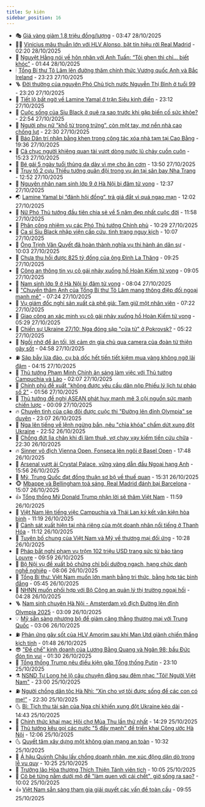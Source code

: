 ```yaml
---
title: Sự kiện
sidebar_position: 16
---
```


<!-- dantri-su-kien:START -->
- 🎭 [Giá vàng giảm 1,8 triệu đồng/lượng](https://dantri.com.vn/kinh-doanh/gia-vang-giam-18-trieu-dongluong-20251028072816224.htm) - 03:47 28/10/2025
- 👨‍🏫 [Vinicius mâu thuẫn lớn với HLV Alonso, bật tín hiệu rời Real Madrid](https://dantri.com.vn/the-thao/vinicius-mau-thuan-lon-voi-hlv-alonso-bat-tin-hieu-roi-real-madrid-20251028090103783.htm) - 02:20 28/10/2025
- 🌮 [Nguyệt Hằng nói về hôn nhân với Anh Tuấn: “Tôi ghen thì chỉ… biết khóc”](https://dantri.com.vn/giai-tri/nguyet-hang-noi-ve-hon-nhan-voi-anh-tuan-toi-ghen-thi-chi-biet-khoc-20251028022310142.htm) - 01:44 28/10/2025
- 🕯 [Tổng Bí thư Tô Lâm lên đường thăm chính thức Vương quốc Anh và Bắc Ireland](https://dantri.com.vn/thoi-su/tong-bi-thu-to-lam-len-duong-tham-chinh-thuc-vuong-quoc-anh-va-bac-ireland-20251028062227107.htm) - 23:23 27/10/2025
- 🪜 [Đời thường của nguyên Phó Chủ tịch nước Nguyễn Thị Bình ở tuổi 99](https://dantri.com.vn/doi-song/doi-thuong-cua-nguyen-pho-chu-tich-nuoc-nguyen-thi-binh-o-tuoi-99-20251027215254837.htm) - 23:20 27/10/2025
- 🐘 [Tiết lộ bất ngờ về Lamine Yamal ở trận Siêu kinh điển](https://dantri.com.vn/the-thao/tiet-lo-bat-ngo-ve-lamine-yamal-o-tran-sieu-kinh-dien-20251027234959656.htm) - 23:12 27/10/2025
- 🤔 [Cuộc sống của Siu Black ở quê ra sao trước khi gặp biến cố sức khỏe?](https://dantri.com.vn/giai-tri/cuoc-song-cua-siu-black-o-que-ra-sao-truoc-khi-gap-bien-co-suc-khoe-20251027201410871.htm) - 22:54 27/10/2025
- 🧠 [Người phụ nữ &quot;khổ từ trong trứng”, còn một tay, mơ nền nhà cao chống lụt](https://dantri.com.vn/tam-long-nhan-ai/nguoi-phu-nu-kho-tu-trong-trung-con-mot-tay-mo-nen-nha-cao-chong-lut-20251027153205249.htm) - 22:30 27/10/2025
- 📝 [Báo Dân trí nhận bằng khen trong công tác xóa nhà tạm tại Cao Bằng](https://dantri.com.vn/tam-long-nhan-ai/bao-dan-tri-nhan-bang-khen-trong-cong-tac-xoa-nha-tam-tai-cao-bang-20251027065525858.htm) - 19:36 27/10/2025
- 🦏 [Cả chục người khiêng quan tài vượt dòng nước lũ chảy cuồn cuộn](https://dantri.com.vn/thoi-su/ca-chuc-nguoi-khieng-quan-tai-vuot-dong-nuoc-lu-chay-cuon-cuon-20251027215652969.htm) - 15:23 27/10/2025
- 🥰 [Bé gái 5 ngày tuổi thủng dạ dày vì mẹ cho ăn cơm](https://dantri.com.vn/suc-khoe/be-gai-5-ngay-tuoi-thung-da-day-vi-me-cho-an-com-20251027195112042.htm) - 13:50 27/10/2025
- 🤗 [Truy tố 2 cựu Thiếu tướng quân đội trong vụ án tại sân bay Nha Trang](https://dantri.com.vn/phap-luat/truy-to-2-cuu-thieu-tuong-quan-doi-trong-vu-an-tai-san-bay-nha-trang-20251027194005200.htm) - 12:52 27/10/2025
- 🌈 [Nguyên nhân nam sinh lớp 9 ở Hà Nội bị đâm tử vong](https://dantri.com.vn/phap-luat/nguyen-nhan-nam-sinh-lop-9-o-ha-noi-bi-dam-tu-vong-20251027192949811.htm) - 12:37 27/10/2025
- 🌏 [Lamine Yamal bị “đánh hội đồng”, trả giá đắt vì quá ngạo mạn](https://dantri.com.vn/the-thao/lamine-yamal-bi-danh-hoi-dong-tra-gia-dat-vi-qua-ngao-man-20251027112138208.htm) - 12:02 27/10/2025
- 💄 [Nữ Phó Thủ tướng đầu tiên chia sẻ về 5 năm đẹp nhất cuộc đời](https://dantri.com.vn/noi-vu/nu-pho-thu-tuong-dau-tien-chia-se-ve-5-nam-dep-nhat-cuoc-doi-20251027183614262.htm) - 11:58 27/10/2025
- 👺 [Phân công nhiệm vụ các Phó Thủ tướng Chính phủ](https://dantri.com.vn/thoi-su/phan-cong-nhiem-vu-cac-pho-thu-tuong-chinh-phu-20251027171952944.htm) - 10:29 27/10/2025
- 👹 [Ca sĩ Siu Black nhập viện cấp cứu, tình trạng nguy kịch](https://dantri.com.vn/giai-tri/ca-si-siu-black-nhap-vien-cap-cuu-tinh-trang-nguy-kich-20251027170159843.htm) - 10:07 27/10/2025
- 🌊 [Ông Trịnh Văn Quyết đã hoàn thành nghĩa vụ thi hành án dân sự](https://dantri.com.vn/thoi-su/ong-trinh-van-quyet-da-hoan-thanh-nghia-vu-thi-hanh-an-dan-su-20251027165530287.htm) - 10:03 27/10/2025
- 🤠 [Chưa thu hồi được 825 tỷ đồng của ông Đinh La Thăng](https://dantri.com.vn/thoi-su/chua-thu-hoi-duoc-825-ty-dong-cua-ong-dinh-la-thang-20251027161705137.htm) - 09:25 27/10/2025
- 🎊 [Công an thông tin vụ cô gái nhảy xuống hồ Hoàn Kiếm tử vong](https://dantri.com.vn/thoi-su/cong-an-thong-tin-vu-co-gai-nhay-xuong-ho-hoan-kiem-tu-vong-20251027155500710.htm) - 09:05 27/10/2025
- 🐘 [Nam sinh lớp 9 ở Hà Nội bị đâm tử vong](https://dantri.com.vn/phap-luat/nam-sinh-lop-9-o-ha-noi-bi-dam-tu-vong-20251027145713368.htm) - 08:04 27/10/2025
- 💂 [&quot;Chuyến thăm Anh của Tổng Bí thư Tô Lâm mang thông điệp đối ngoại mạnh mẽ&quot;](https://dantri.com.vn/thoi-su/chuyen-tham-anh-cua-tong-bi-thu-to-lam-mang-thong-diep-doi-ngoai-manh-me-20251027141814100.htm) - 07:24 27/10/2025
- 👹 [Vụ giám đốc nghi sản xuất cà phê giả: Tạm giữ một nhân viên](https://dantri.com.vn/phap-luat/vu-giam-doc-nghi-san-xuat-ca-phe-gia-tam-giu-mot-nhan-vien-20251027140237835.htm) - 07:22 27/10/2025
- 🦒 [Giao công an xác minh vụ cô gái nhảy xuống hồ Hoàn Kiếm tử vong](https://dantri.com.vn/thoi-su/giao-cong-an-xac-minh-vu-co-gai-nhay-xuong-ho-hoan-kiem-tu-vong-20251027122047010.htm) - 05:29 27/10/2025
- 🗽 [Chiến sự Ukraine 27/10: Nga đóng sập &quot;cửa tử&quot; ở Pokrovsk?](https://dantri.com.vn/the-gioi/chien-su-ukraine-2710-nga-dong-sap-cua-tu-o-pokrovsk-20251027113403977.htm) - 05:22 27/10/2025
- 💄 [Ngồi nhờ để ăn tối, lời cảm ơn gia chủ qua camera của đoàn từ thiện gây sốt](https://dantri.com.vn/doi-song/ngoi-nho-de-an-toi-loi-cam-on-gia-chu-qua-camera-cua-doan-tu-thien-gay-sot-20251027113104250.htm) - 04:58 27/10/2025
- ⛽️ [Sập bẫy lừa đảo, cụ bà dốc hết tiền tiết kiệm mua vàng không ngờ lãi đậm](https://dantri.com.vn/doi-song/sap-bay-lua-dao-cu-ba-doc-het-tien-tiet-kiem-mua-vang-khong-ngo-lai-dam-20251027094353762.htm) - 04:15 27/10/2025
- 🥷 [Thủ tướng Phạm Minh Chính ăn sáng làm việc với Thủ tướng Campuchia và Lào](https://dantri.com.vn/thoi-su/thu-tuong-pham-minh-chinh-an-sang-lam-viec-voi-thu-tuong-campuchia-va-lao-20251027090732750.htm) - 02:07 27/10/2025
- 🤖 [Chính phủ đề xuất &quot;không được yêu cầu dân nộp Phiếu lý lịch tư pháp số 2&quot;](https://dantri.com.vn/thoi-su/chinh-phu-de-xuat-khong-duoc-yeu-cau-dan-nop-phieu-ly-lich-tu-phap-so-2-20251027084828599.htm) - 01:56 27/10/2025
- 🌊 [Thủ tướng đề nghị ASEAN phát huy mạnh mẽ 3 cội nguồn sức mạnh chiến lược](https://dantri.com.vn/thoi-su/thu-tuong-de-nghi-asean-phat-huy-manh-me-3-coi-nguon-suc-manh-chien-luoc-20251027070910176.htm) - 00:09 27/10/2025
- 🔥 [Chuyện tình của cặp đôi được cuộc thi &quot;Đường lên đỉnh Olympia&quot; se duyên](https://dantri.com.vn/doi-song/chuyen-tinh-cua-cap-doi-duoc-cuoc-thi-duong-len-dinh-olympia-se-duyen-20251026065038459.htm) - 23:07 26/10/2025
- 🦏 [Nga lên tiếng về lệnh ngừng bắn, nêu &quot;chìa khóa&quot; chấm dứt xung đột Ukraine](https://dantri.com.vn/the-gioi/nga-len-tieng-ve-lenh-ngung-ban-neu-chia-khoa-cham-dut-xung-dot-ukraine-20251027054325591.htm) - 22:52 26/10/2025
- 🐘 [Chồng đứt lìa chân khi đi làm thuê, vợ chạy vạy kiếm tiền cứu chữa](https://dantri.com.vn/tam-long-nhan-ai/chong-dut-lia-chan-khi-di-lam-thue-vo-chay-vay-kiem-tien-cuu-chua-20251021214317202.htm) - 22:30 26/10/2025
- 🔥 [Sinner vô địch Vienna Open, Fonseca lên ngôi ở Basel Open](https://dantri.com.vn/the-thao/sinner-vo-dich-vienna-open-fonseca-len-ngoi-o-basel-open-20251027004221566.htm) - 17:48 26/10/2025
- 💼 [Arsenal vượt ải Crystal Palace, vững vàng dẫn đầu Ngoại hạng Anh](https://dantri.com.vn/the-thao/arsenal-vuot-ai-crystal-palace-vung-vang-dan-dau-ngoai-hang-anh-20251026225654894.htm) - 15:56 26/10/2025
- 🚀 [Mỹ, Trung Quốc đạt đồng thuận sơ bộ về thuế quan](https://dantri.com.vn/the-gioi/my-trung-quoc-dat-dong-thuan-so-bo-ve-thue-quan-20251026222636234.htm) - 15:31 26/10/2025
- 🐵 [Mbappe và Bellingham toả sáng, Real Madrid đánh bại Barcelona](https://dantri.com.vn/the-thao/mbappe-va-bellingham-toa-sang-real-madrid-danh-bai-barcelona-20251026220651230.htm) - 15:07 26/10/2025
- 👍 [Tổng thống Mỹ Donald Trump nhận lời sẽ thăm Việt Nam](https://dantri.com.vn/thoi-su/tong-thong-my-donald-trump-nhan-loi-se-tham-viet-nam-20251026184416706.htm) - 11:59 26/10/2025
- 🚦 [Việt Nam lên tiếng việc Campuchia và Thái Lan ký kết văn kiện hòa bình](https://dantri.com.vn/thoi-su/viet-nam-len-tieng-viec-campuchia-va-thai-lan-ky-ket-van-kien-hoa-binh-20251026181651326.htm) - 11:19 26/10/2025
- 🥸 [Cảnh sát xuất hiện tại nhà riêng của một doanh nhân nổi tiếng ở Thanh Hóa](https://dantri.com.vn/phap-luat/canh-sat-xuat-hien-tai-nha-rieng-cua-mot-doanh-nhan-noi-tieng-o-thanh-hoa-20251026180152787.htm) - 11:12 26/10/2025
- 🥷 [Tuyên bố chung của Việt Nam và Mỹ về thương mại đối ứng](https://dantri.com.vn/kinh-doanh/tuyen-bo-chung-cua-viet-nam-va-my-ve-thuong-mai-doi-ung-20251026172306354.htm) - 10:28 26/10/2025
- 🤡 [Pháp bắt nghi phạm vụ trộm 102 triệu USD trang sức từ bảo tàng Louvre](https://dantri.com.vn/the-gioi/phap-bat-nghi-pham-vu-trom-102-trieu-usd-trang-suc-tu-bao-tang-louvre-20251026165619862.htm) - 09:59 26/10/2025
- 🥳 [Bộ Nội vụ đề xuất bỏ chứng chỉ bồi dưỡng ngạch, hạng chức danh nghề nghiệp](https://dantri.com.vn/noi-vu/bo-noi-vu-de-xuat-bo-chung-chi-boi-duong-ngach-hang-chuc-danh-nghe-nghiep-20251026143453043.htm) - 08:06 26/10/2025
- 🤩 [Tổng Bí thư: Việt Nam muốn lớn mạnh bằng tri thức, bằng hợp tác bình đẳng](https://dantri.com.vn/thoi-su/tong-bi-thu-viet-nam-muon-lon-manh-bang-tri-thuc-bang-hop-tac-binh-dang-20251026122153753.htm) - 05:45 26/10/2025
- 🎡 [NHNN muốn phối hợp với Bộ Công an quản lý thị trường ngoại hối](https://dantri.com.vn/kinh-doanh/nhnn-muon-phoi-hop-voi-bo-cong-an-quan-ly-thi-truong-ngoai-hoi-20251026111853481.htm) - 04:28 26/10/2025
- 🪜 [Nam sinh chuyên Hà Nội - Amsterdam vô địch Đường lên đỉnh Olympia 2025](https://dantri.com.vn/giao-duc/nam-sinh-chuyen-ha-noi-amsterdam-vo-dich-duong-len-dinh-olympia-2025-20251026100712074.htm) - 03:09 26/10/2025
- 💡 [Mỹ sẵn sàng nhượng bộ để giảm căng thẳng thương mại với Trung Quốc](https://dantri.com.vn/the-gioi/my-san-sang-nhuong-bo-de-giam-cang-thang-thuong-mai-voi-trung-quoc-20251026095119188.htm) - 03:06 26/10/2025
- ⛽️ [Phản ứng gây sốt của HLV Amorim sau khi Man Utd giành chiến thắng kịch tính](https://dantri.com.vn/the-thao/phan-ung-gay-sot-cua-hlv-amorim-sau-khi-man-utd-gianh-chien-thang-kich-tinh-20251026082723594.htm) - 01:48 26/10/2025
- 😎 [&quot;Đế chế&quot; kinh doanh của Lương Bằng Quang và Ngân 98; bầu Đức đón tin vui](https://dantri.com.vn/kinh-doanh/de-che-kinh-doanh-cua-luong-bang-quang-va-ngan-98-bau-duc-don-tin-vui-20251026002543839.htm) - 01:30 26/10/2025
- 🗽 [Tổng thống Trump nêu điều kiện gặp Tổng thống Putin](https://dantri.com.vn/the-gioi/tong-thong-trump-neu-dieu-kien-gap-tong-thong-putin-20251026060600697.htm) - 23:10 25/10/2025
- ⚗️ [NSND Tự Long hé lộ câu chuyện đằng sau đêm nhạc &quot;Tôi! Người Việt Nam&quot;](https://dantri.com.vn/giai-tri/nsnd-tu-long-he-lo-cau-chuyen-dang-sau-dem-nhac-toi-nguoi-viet-nam-20251024215132221.htm) - 23:00 25/10/2025
- ⛽️ [Người chồng dân tộc Hà Nhì: “Xin cho vợ tôi được sống để các con có mẹ!”](https://dantri.com.vn/tam-long-nhan-ai/nguoi-chong-dan-toc-ha-nhi-xin-cho-vo-toi-duoc-song-de-cac-con-co-me-20251021133246269.htm) - 22:30 25/10/2025
- 🌜 [Bỉ: Tịch thu tài sản của Nga chỉ khiến xung đột Ukraine kéo dài](https://dantri.com.vn/the-gioi/bi-tich-thu-tai-san-cua-nga-chi-khien-xung-dot-ukraine-keo-dai-20251025194718941.htm) - 14:43 25/10/2025
- 🦩 [Chính thức khai mạc Hội chợ Mùa Thu lần thứ nhất](https://dantri.com.vn/kinh-doanh/chinh-thuc-khai-mac-hoi-cho-mua-thu-lan-thu-nhat-20251025210300018.htm) - 14:29 25/10/2025
- 🦒 [Thủ tướng kêu gọi các nước &quot;5 đẩy mạnh&quot; để triển khai Công ước Hà Nội](https://dantri.com.vn/thoi-su/thu-tuong-keu-goi-cac-nuoc-5-day-manh-de-trien-khai-cong-uoc-ha-noi-20251025185552589.htm) - 12:06 25/10/2025
- 🌜 [Quyết tâm xây dựng một không gian mạng an toàn](https://dantri.com.vn/thoi-su/quyet-tam-xay-dung-mot-khong-gian-mang-an-toan-20251025171842298.htm) - 10:32 25/10/2025
- 🐎 [Á hậu Quỳnh Châu lấy chồng doanh nhân, mẹ xúc động dặn dò trong lễ vu quy](https://dantri.com.vn/giai-tri/a-hau-quynh-chau-lay-chong-doanh-nhan-me-xuc-dong-dan-do-trong-le-vu-quy-20251025165008545.htm) - 10:25 25/10/2025
- 🌋 [Trưởng lão Hòa thượng Thích Thiện Tánh viên tịch](https://dantri.com.vn/thoi-su/truong-lao-hoa-thuong-thich-thien-tanh-vien-tich-20251025165750616.htm) - 10:05 25/10/2025
- 🧰 [Cô bé từng nằm dưới mộ để &quot;làm quen với cái chết&quot;, giờ sống ra sao?](https://dantri.com.vn/doi-song/co-be-tung-nam-duoi-mo-de-lam-quen-voi-cai-chet-gio-song-ra-sao-20251025144154759.htm) - 10:02 25/10/2025
- 👍 [Việt Nam sẵn sàng tham gia giải quyết các vấn đề toàn cầu](https://dantri.com.vn/thoi-su/viet-nam-san-sang-tham-gia-giai-quyet-cac-van-de-toan-cau-20251025164424064.htm) - 09:55 25/10/2025<!-- dantri-su-kien:END -->
